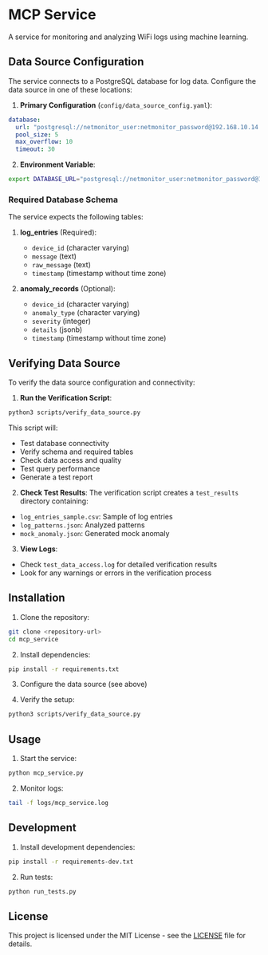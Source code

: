 # MCP Service

A service for monitoring and analyzing WiFi logs using machine learning.

## Data Source Configuration

The service connects to a PostgreSQL database for log data. Configure the data source in one of these locations:

1. **Primary Configuration** (`config/data_source_config.yaml`):
```yaml
database:
  url: "postgresql://netmonitor_user:netmonitor_password@192.168.10.14:5432/netmonitor_db"
  pool_size: 5
  max_overflow: 10
  timeout: 30
```

2. **Environment Variable**:
```bash
export DATABASE_URL="postgresql://netmonitor_user:netmonitor_password@192.168.10.14:5432/netmonitor_db"
```

### Required Database Schema

The service expects the following tables:

1. **log_entries** (Required):
   - `device_id` (character varying)
   - `message` (text)
   - `raw_message` (text)
   - `timestamp` (timestamp without time zone)

2. **anomaly_records** (Optional):
   - `device_id` (character varying)
   - `anomaly_type` (character varying)
   - `severity` (integer)
   - `details` (jsonb)
   - `timestamp` (timestamp without time zone)

## Verifying Data Source

To verify the data source configuration and connectivity:

1. **Run the Verification Script**:
```bash
python3 scripts/verify_data_source.py
```

This script will:
- Test database connectivity
- Verify schema and required tables
- Check data access and quality
- Test query performance
- Generate a test report

2. **Check Test Results**:
The verification script creates a `test_results` directory containing:
- `log_entries_sample.csv`: Sample of log entries
- `log_patterns.json`: Analyzed patterns
- `mock_anomaly.json`: Generated mock anomaly

3. **View Logs**:
- Check `test_data_access.log` for detailed verification results
- Look for any warnings or errors in the verification process

## Installation

1. Clone the repository:
```bash
git clone <repository-url>
cd mcp_service
```

2. Install dependencies:
```bash
pip install -r requirements.txt
```

3. Configure the data source (see above)

4. Verify the setup:
```bash
python3 scripts/verify_data_source.py
```

## Usage

1. Start the service:
```bash
python mcp_service.py
```

2. Monitor logs:
```bash
tail -f logs/mcp_service.log
```

## Development

1. Install development dependencies:
```bash
pip install -r requirements-dev.txt
```

2. Run tests:
```bash
python run_tests.py
```

## License

This project is licensed under the MIT License - see the [LICENSE](LICENSE) file for details. 